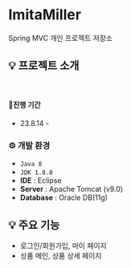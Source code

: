 # ImitaMiller
Spring MVC 개인 프로젝트 저장소

## 💡 프로젝트 소개

<br>

#### 🧙진행 기간
* 23.8.14 - 

### ⚙️ 개발 환경
- `Java 8`
- `JDK 1.8.0`
- **IDE** : Eclipse
- **Server** : Apache Tomcat (v9.0)
- **Database** : Oracle DB(11g)

## 💡 주요 기능
- 로그인/회원가입, 마이 페이지
- 상품 메인, 상품 상세 페이지
